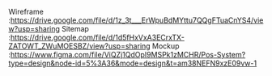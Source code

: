 Wireframe :https://drive.google.com/file/d/1z_3t___ErWpuBdMYttu7QQgFTuaCnYS4/view?usp=sharing
Sitemap :https://drive.google.com/file/d/1d5fHxVxA3ECrxTX-ZATOWT_ZWuMOESBZ/view?usp=sharing
Mockup :https://www.figma.com/file/ViQZj1QdOpI9MSPk1zMCHR/Pos-System?type=design&node-id=5%3A36&mode=design&t=am38NEFN9xzE09vw-1
